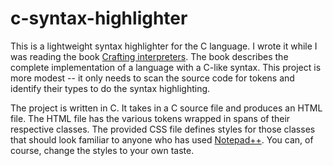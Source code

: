 # c-syntax-highlighter
This is a lightweight syntax highlighter for the C language. I wrote it while I was reading the book [Crafting interpreters](https://craftinginterpreters.com/). The book describes the complete implementation of a language with a C-like syntax. This project is more modest -- it only needs to scan the source code for tokens and identify their types to do the syntax highlighting.

The project is written in C. It takes in a C source file and produces an HTML file. The HTML file has the various tokens wrapped in spans of their respective classes. The provided CSS file defines styles for those classes that should look familiar to anyone who has used [Notepad++](https://notepad-plus-plus.org/). You can, of course, change the styles to your own taste.
